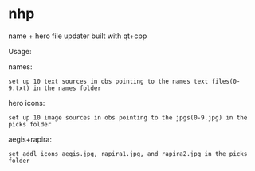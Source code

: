 # nhp
name + hero file updater built with qt+cpp

Usage:


  names:
  
  
    set up 10 text sources in obs pointing to the names text files(0-9.txt) in the names folder
    
    
  hero icons:
  
  
    set up 10 image sources in obs pointing to the jpgs(0-9.jpg) in the picks folder
   
 
  aegis+rapira:
    
    set addl icons aegis.jpg, rapira1.jpg, and rapira2.jpg in the picks folder
